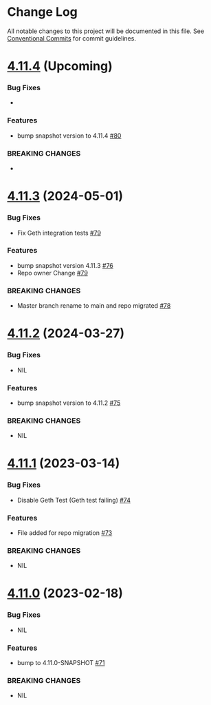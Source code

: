 # Change Log

All notable changes to this project will be documented in this file.
See [Conventional Commits](https://conventionalcommits.org) for commit guidelines.

# [4.11.4]() (Upcoming)

### Bug Fixes

* 

### Features

* bump snapshot version to 4.11.4 [#80](https://github.com/hyperledger/web3j-unit/pull/80)

### BREAKING CHANGES

*

# [4.11.3](https://github.com/hyperledger/web3j-unit/releases/tag/v4.11.3) (2024-05-01)

### Bug Fixes

* Fix Geth integration tests [#79](https://github.com/hyperledger/web3j-evm/pull/79)

### Features

* bump snapshot version 4.11.3 [#76](https://github.com/hyperledger/web3j-unit/pull/76)
* Repo owner Change [#79](https://github.com/hyperledger/web3j-evm/pull/79)

### BREAKING CHANGES

* Master branch rename to main and repo migrated [#78](https://github.com/web3j/web3j-unit/pull/78)


# [4.11.2](https://github.com/web3j/web3j-unit/releases/tag/v4.11.2) (2024-03-27)

### Bug Fixes

* NIL

### Features

* bump snapshot version to 4.11.2 [#75](https://github.com/web3j/web3j-unit/pull/75)

### BREAKING CHANGES

* NIL


# [4.11.1](https://github.com/web3j/web3j-unit/releases/tag/v4.11.1) (2023-03-14)

### Bug Fixes

* Disable Geth Test (Geth test failing) [#74](https://github.com/web3j/web3j-unit/pull/74)

### Features

* File added for repo migration [#73](https://github.com/web3j/web3j-unit/pull/73)

### BREAKING CHANGES

* NIL


# [4.11.0](https://github.com/web3j/web3j-unit/releases/tag/v4.11.0) (2023-02-18)

### Bug Fixes

* NIL

### Features

* bump to 4.11.0-SNAPSHOT [#71](https://github.com/web3j/web3j-unit/pull/71)

### BREAKING CHANGES

* NIL